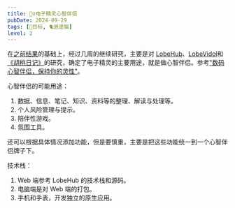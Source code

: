 ```yaml
---
title: 🧚‍♀️电子精灵心智伴侣
pubDate: 2024-09-29
tags: [📆目标, 🐈逍遥猫]
level: 2
---
```


在[之前结果](/lab/20240907-esprite-research-v7)的基础上，经过几周的继续研究，主要是对 [LobeHub]、[LobeVidol]和[《胡桃日记》]的研究，确定了电子精灵的主要用途，就是做心智伴侣。参考["数码心智伴侣，保持你的灵性"](/lab/20240919-digital-mind-mate)。

心智伴侣的可能用途：

1. 数据、信息、笔记、知识、资料等的整理、解读与处理等。
2. 个人风险管理与提示。
3. 陪伴性游戏。
4. 氛围工具。

还可以根据具体情况添加功能，但是要慎重，主要是把这些功能统一到一个心智伴侣牌子下。

技术栈：

1. Web 端参考 LobeHub 的技术栈和源码。
2. 电脑端是对 Web 端的打包。
3. 手机和手表，开发独立的原生应用。

[LobeHub]: https://lobehub.com/zh
[LobeVidol]: https://github.com/lobehub/lobe-vidol
[《胡桃日记》]: https://hutaodiary.com/
